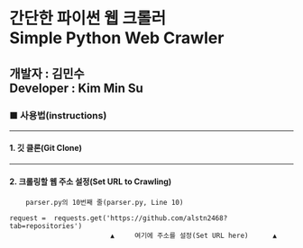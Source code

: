 간단한 파이썬 웹 크롤러<br/>
Simple Python Web Crawler
======================
개발자 : 김민수<br/>
Developer : Kim Min Su
---------------------
### ■ 사용법(instructions)
- - -
#### 1. 깃 클론(Git Clone)
- - -
#### 2. 크롤링할 웹 주소 설정(Set URL to Crawling)
        parser.py의 10번째 줄(parser.py, Line 10)
```
request =  requests.get('https://github.com/alstn2468?tab=repositories')
                         ▲     여기에 주소를 설정(Set URL here)      ▲
```
